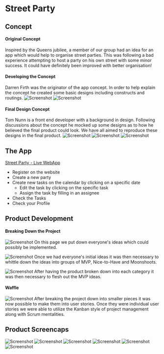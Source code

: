 # Street Party

## Concept
#### Original Concept
Inspired by the Queens jubilee, a member of our group had an idea for an app which would help to organise street parties. This was following a bad experience attempting to host a party on his own street with some minor success. It could have definitely been improved with better organisation!

#### Developing the Concept
Darren Firth was the originator of the app concept. In order to help explain the concept he created some basic designs including constructs and routings.
![Screenshot](screenshots/Original-Concept.png "Original concept by Darren Firth")
![Screenshot](screenshots/Original-Routing.png "Original routing by Darren Firth")

#### Final Design Concept
Tom Nunn is a front end developer with a background in design. Following discussions about the concept he mocked up some designs as to how he believed the final product could look. We have all aimed to reproduce these designs in the final product.
![Screenshot](screenshots/Final-Concept-1.png "Final concept 1 by Tom Nunn")
![Screenshot](screenshots/Final-Concept-2.png "Final concept 2 by Tom Nunn")
![Screenshot](screenshots/Final-Concept-3.png "Final concept 3 by Tom Nunn")

## The App
[Street Party - Live WebApp](street-party.herokuapp.com)
* Register on the website
* Create a new party
* Create new tasks on the calendar by clicking on a specific date
  * Edit the task by clicking on the specific task
  * Assign the task by filling in an assignee
* Check the Tasks
* Check your Profile

## Product Development
#### Breaking Down the Project
![Screenshot](screenshots/Initial-Project-Breakdown.png "Initial project breakdown")
On this page we put down everyone's ideas which could possibly be implemented.

![Screenshot](screenshots/Part-Project-Breakdown.png "Midway project breakdown")
Once we had everyone's initial ideas it was then necessary to whittle down the ideas into groups of MVP, Nice-to-Have and Moonshoots.

![Screenshot](screenshots/Final-Project-Breakdown.png "Final project breakdown")
After having the product broken down into each category it was then necessary to flesh out the MVP ideas.

#### Waffle
![Screenshot](screenshots/Kanban-Board.png "Waffle board we used to keep track of the project")
After breaking the project down into smaller pieces it was now possible to make them into user stories. Once they were individual user stories we were able to utilize the Kanban style of project management along with Scrum mentalities.

## Product Screencaps
![Screenshot](screenshots/Landing-Page.png "Landing Page")
![Screenshot](screenshots/Calendar-Page.png "Calendar Page")
![Screenshot](screenshots/Registration-Page.png "Registration Page")
![Screenshot](screenshots/Login-Page.png "Login Page")
![Screenshot](screenshots/Tasks-Page.png "Tasks Page")
![Screenshot](screenshots/Profile-Page.png "Profile Page")
